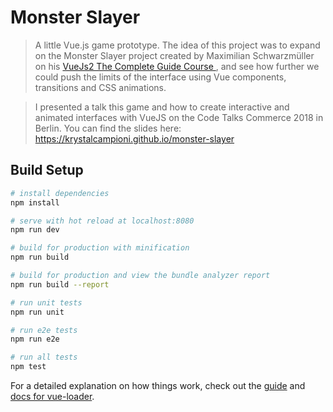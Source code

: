 # Monster Slayer

> A little Vue.js game prototype. The idea of this project was to expand on the Monster Slayer project created by Maximilian Schwarzmüller on his [VueJs2 The Complete Guide Course ](http://www.udemy.com/vuejs-2-the-complete-guide), and see how further we could push the limits of the interface using Vue components, transitions and CSS animations.

> I presented a talk this game and how to create interactive and animated interfaces with VueJS on the Code Talks Commerce 2018 in Berlin. You can find the slides here: https://krystalcampioni.github.io/monster-slayer


## Build Setup

``` bash
# install dependencies
npm install

# serve with hot reload at localhost:8080
npm run dev

# build for production with minification
npm run build

# build for production and view the bundle analyzer report
npm run build --report

# run unit tests
npm run unit

# run e2e tests
npm run e2e

# run all tests
npm test
```

For a detailed explanation on how things work, check out the [guide](http://vuejs-templates.github.io/webpack/) and [docs for vue-loader](http://vuejs.github.io/vue-loader).
